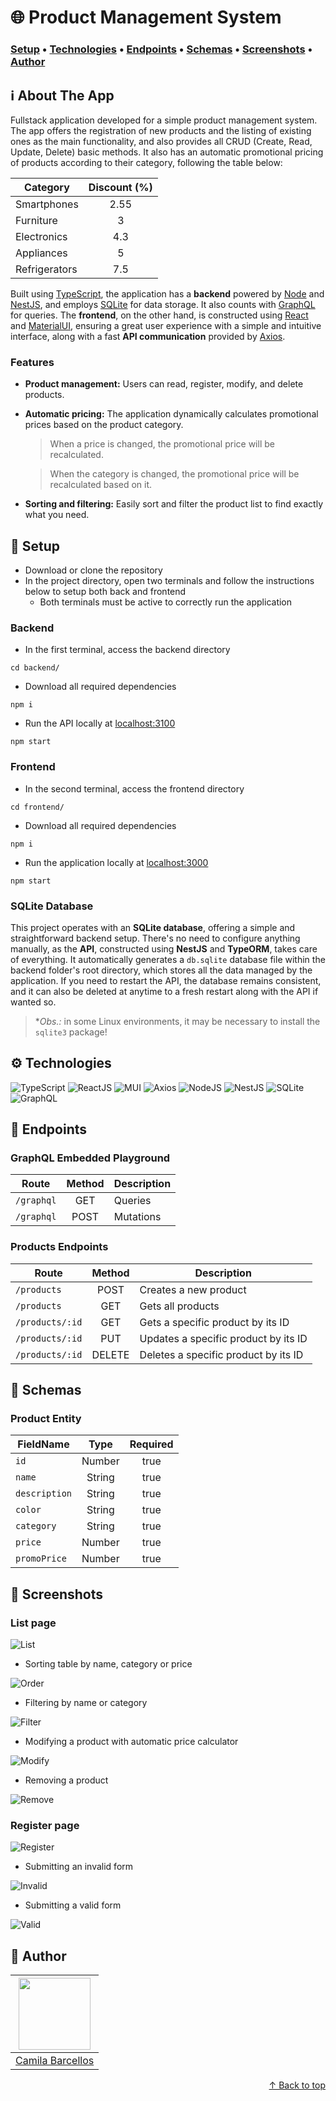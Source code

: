 # :globe_with_meridians: Product Management System

### [Setup](#rocket-setup) • [Technologies](#gear-technologies) • [Endpoints](#door-endpoints) • [Schemas](#bricks-schemas) • [Screenshots](#camera_flash-screenshots) • [Author](#star2-author)

## :information_source: About The App

Fullstack application developed for a simple product management system. The app offers the registration of new products and the listing of existing ones as the main functionality, and also provides all CRUD (Create, Read, Update, Delete) basic methods. It also has an automatic promotional pricing of products according to their category, following the table below:

|    Category    |  Discount (%) | 
|----------------|:-------------:|
| Smartphones    | 2.55          |
| Furniture      | 3             |
| Electronics    | 4.3           |
| Appliances     | 5             |
| Refrigerators  | 7.5           |

Built using [TypeScript](https://www.typescriptlang.org/), the application has a **backend** powered by [Node](https://nodejs.org/en) and [NestJS](https://nestjs.com/), and employs [SQLite](https://www.sqlite.org/) for data storage. It also counts with [GraphQL](https://graphql.org/) for queries. The **frontend**, on the other hand, is constructed using [React](https://react.dev/) and [MaterialUI](https://mui.com/), ensuring a great user experience with a simple and intuitive interface, along with a fast **API communication** provided by [Axios](https://axios-http.com/).

### Features
- **Product management:** Users can read, register, modify, and delete products.
- **Automatic pricing:** The application dynamically calculates promotional prices based on the product category.
    > When a price is changed, the promotional price will be recalculated.
    
    > When the category is changed, the promotional price will be recalculated based on it.
- **Sorting and filtering:** Easily sort and filter the product list to find exactly what you need.

## :rocket: Setup
- Download or clone the repository
- In the project directory, open two terminals and follow the instructions below to setup both back and frontend
    - Both terminals must be active to correctly run the application

### Backend
- In the first terminal, access the backend directory
```
cd backend/
```
- Download all required dependencies
```
npm i
```
- Run the API locally at [localhost:3100](http://localhost:3100)
```
npm start
```

### Frontend
- In the second terminal, access the frontend directory
```
cd frontend/
```
- Download all required dependencies
```
npm i
```
- Run the application locally at [localhost:3000](http://localhost:3000)
```
npm start
```

### SQLite Database
This project operates with an **SQLite database**, offering a simple and straightforward backend setup. There's no need to configure anything manually, as the **API**, constructed using **NestJS** and **TypeORM**, takes care of everything. It automatically generates a `db.sqlite` database file within the backend folder's root directory, which stores all the data managed by the application. If you need to restart the API, the database remains consistent, and it can also be deleted at anytime to a fresh restart along with the API if wanted so.

> **Obs.:* in some Linux environments, it may be necessary to install the `sqlite3` package!

## :gear: Technologies
![TypeScript](https://img.shields.io/badge/TypeScript-007ACC?style=for-the-badge&logo=typescript&logoColor=white)
![ReactJS](https://img.shields.io/badge/React-20232A?style=for-the-badge&logo=react&logoColor=61DAFB)
![MUI](https://img.shields.io/badge/MUI-%230081CB.svg?style=for-the-badge&logo=mui&logoColor=white)
![Axios](https://img.shields.io/badge/Axios-5A29E4.svg?style=for-the-badge&logo=Axios&logoColor=white)
![NodeJS](https://img.shields.io/badge/Node.js-43853D?style=for-the-badge&logo=node.js&logoColor=white)
![NestJS](https://img.shields.io/badge/nestjs-%23E0234E.svg?style=for-the-badge&logo=nestjs&logoColor=white)
![SQLite](https://img.shields.io/badge/SQLite-07405E?style=for-the-badge&logo=sqlite&logoColor=white)
![GraphQL](https://img.shields.io/badge/-GraphQL-E10098?style=for-the-badge&logo=graphql&logoColor=white)

## :door: Endpoints

### GraphQL Embedded Playground
|       Route         |    Method    |                   Description                    |                                                                         
|   ---------------   | :----------: |  ----------------------------------------------  |                                                                           
|  `/graphql`         |    GET      |  Queries   | 
|  `/graphql`         |    POST      |  Mutations   | 

### Products Endpoints
|       Route         |    Method    |                   Description                    |                                                                         
|   ---------------   | :----------: |  ----------------------------------------------  |                                                                           
|  `/products`        |    POST      |  Creates a new product                           | 
|  `/products`        |    GET       |  Gets all products                               |   
|  `/products/:id`    |    GET       |  Gets a specific product by its ID               |   
|  `/products/:id`    |    PUT       |  Updates a specific product by its ID            |                                                        
|  `/products/:id`    |    DELETE    |  Deletes a specific product by its ID            |                 

## :bricks: Schemas

### Product Entity
|    FieldName   |    Type   | Required |
|----------------|:---------:|:--------:|
| `id`           | Number    |   true   |
| `name`         | String    |   true   |
| `description`  | String    |   true   |
| `color`        | String    |   true   |
| `category`     | String    |   true   |
| `price`        | Number    |   true   |
| `promoPrice`   | Number    |   true   |

## :camera_flash: Screenshots
### List page
![List](/github/list-table.png)

- Sorting table by name, category or price

![Order](/github/table-order.gif)

- Filtering by name or category

![Filter](/github/table-filter.gif)

- Modifying a product with automatic price calculator

![Modify](/github/table-modify.gif)

- Removing a product

![Remove](/github/table-remove.gif)

### Register page
![Register](/github/register-form.png)

- Submitting an invalid form

![Invalid](/github/invalid-form.gif)

- Submitting a valid form

![Valid](/github/valid-form.gif)

## :star2: Author
| <img src="https://avatars.githubusercontent.com/camilafbarcellos" width=115>
|--
| <a href="https://github.com/camilafbarcellos">Camila Barcellos</a>

<p align="right">
    <a href="#globe_with_meridians-product-management-system">↑ Back to top</a>
</p>
